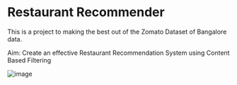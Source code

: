 # Restaurant Recommender

This is a project to making the best out of the Zomato Dataset of Bangalore data.

Aim: Create an effective Restaurant Recommendation System using Content Based Filtering

![image](https://github.com/tinkvu/ZomatoRecommender/assets/101931172/9f3e3fd9-6ed7-4073-a602-4f4122be0e91)
